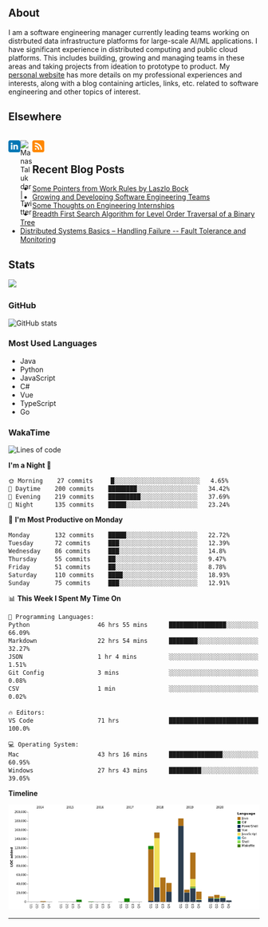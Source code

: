 ## About

I am a software engineering manager currently leading teams working on distrbuted data infrastructure platforms for large-scale AI/ML applications. I have significant experience in distributed computing and public cloud platforms. This includes building, growing and managing teams in these areas and taking projects from ideation to prototype to product. My [personal website](https://manastalukdar.github.io/) has more details on my professional experiences and interests, along with a blog containing articles, links, etc. related to software engineering and other topics of interest.

## Elsewhere

</br>

<a href="https://www.linkedin.com/in/manastalukdar" target="_blank">
  <img align="left" alt="Manas Talukdar | Linkedin" width="24px" src="https://raw.githubusercontent.com/edent/SuperTinyIcons/master/images/svg/linkedin.svg" />
</a>
<a href="https://www.twitter.com/manastalukdar" target="_blank">
  <img align="left" alt="Manas Talukdar | Twitter" width="24px" src="https://github.com/TheDudeThatCode/TheDudeThatCode/blob/master/Assets/Twitter.svg" />
</a>
<a href="https://manastalukdar.github.io/" target="_blank">
  <img align="left" alt="Manas Talukdar | Website" width="24px" src="https://github.com/edent/SuperTinyIcons/blob/master/images/svg/rss.svg" />
</a>

</br>

## Recent Blog Posts

<!-- BLOG:START -->
- [Some Pointers from Work Rules by Laszlo Bock](https://manastalukdar.github.io/blog/2020/01/25/work-rules-laszlo-bock-pointers/)
- [Growing and Developing Software Engineering Teams](https://manastalukdar.github.io/blog/2019/09/19/growing-developing-software-engineering-teams/)
- [Some Thoughts on Engineering Internships](https://manastalukdar.github.io/blog/2019/09/04/some-thoughts-on-engineering-internships/)
- [Breadth First Search Algorithm for Level Order Traversal of a Binary Tree](https://manastalukdar.github.io/blog/2019/08/29/breadth-first-search-binary-tree-level-order-traversal/)
- [Distributed Systems Basics – Handling Failure -- Fault Tolerance and Monitoring](https://manastalukdar.github.io/blog/2019/08/19/katemats-distributed-systems-fault-tolerance-monitoring/)
<!-- BLOG:END -->

## Stats

![](https://komarev.com/ghpvc/?username=manastalukdar)

### GitHub

![GitHub stats](https://github-readme-stats.vercel.app/api?username=manastalukdar&show_icons=true&hide_border=true&hide_rank=true&hide_title=true&icon_color=79ff97&text_color=cecac3&bg_color=4d4b4b)

### Most Used Languages

- Java
- Python
- JavaScript
- C#
- Vue
- TypeScript
- Go

<!--
![Top Langs](https://github-readme-stats.vercel.app/api/top-langs/?username=manastalukdar&layout=compact&hide_border=true&hide_title=true&icon_color=79ff97&text_color=cecac3&bg_color=4d4b4b)
-->

### WakaTime

<!--START_SECTION:waka-->
![Lines of code](https://img.shields.io/badge/From%20Hello%20World%20I%27ve%20Written-4.6%20million%20lines%20of%20code-blue)

**I'm a Night 🦉** 

```text
🌞 Morning    27 commits     █░░░░░░░░░░░░░░░░░░░░░░░░   4.65% 
🌆 Daytime    200 commits    ████████░░░░░░░░░░░░░░░░░   34.42% 
🌃 Evening    219 commits    █████████░░░░░░░░░░░░░░░░   37.69% 
🌙 Night      135 commits    █████░░░░░░░░░░░░░░░░░░░░   23.24%

```
📅 **I'm Most Productive on Monday** 

```text
Monday       132 commits    █████░░░░░░░░░░░░░░░░░░░░   22.72% 
Tuesday      72 commits     ███░░░░░░░░░░░░░░░░░░░░░░   12.39% 
Wednesday    86 commits     ███░░░░░░░░░░░░░░░░░░░░░░   14.8% 
Thursday     55 commits     ██░░░░░░░░░░░░░░░░░░░░░░░   9.47% 
Friday       51 commits     ██░░░░░░░░░░░░░░░░░░░░░░░   8.78% 
Saturday     110 commits    ████░░░░░░░░░░░░░░░░░░░░░   18.93% 
Sunday       75 commits     ███░░░░░░░░░░░░░░░░░░░░░░   12.91%

```


📊 **This Week I Spent My Time On** 

```text
💬 Programming Languages: 
Python                   46 hrs 55 mins      ████████████████░░░░░░░░░   66.09% 
Markdown                 22 hrs 54 mins      ████████░░░░░░░░░░░░░░░░░   32.27% 
JSON                     1 hr 4 mins         ░░░░░░░░░░░░░░░░░░░░░░░░░   1.51% 
Git Config               3 mins              ░░░░░░░░░░░░░░░░░░░░░░░░░   0.08% 
CSV                      1 min               ░░░░░░░░░░░░░░░░░░░░░░░░░   0.02%

🔥 Editors: 
VS Code                  71 hrs              █████████████████████████   100.0%

💻 Operating System: 
Mac                      43 hrs 16 mins      ███████████████░░░░░░░░░░   60.95% 
Windows                  27 hrs 43 mins      █████████░░░░░░░░░░░░░░░░   39.05%

```

**Timeline**

![Chart not found](https://github.com/manastalukdar/manastalukdar/blob/master/charts/bar_graph.png) 


<!--END_SECTION:waka-->

---

<!--

**manastalukdar/manastalukdar** is a ✨ _special_ ✨ repository because its `README.md` (this file) appears on your GitHub profile.

Here are some ideas to get you started:

- 🔭 I’m currently working on ...
- 🌱 I’m currently learning ...
- 👯 I’m looking to collaborate on ...
- 🤔 I’m looking for help with ...
- 💬 Ask me about ...
- 📫 How to reach me: ...
- 😄 Pronouns: ...
- ⚡ Fun fact: ...
-->
